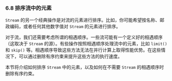 ### 6.8 排序流中的元素

`Stream` 的另一个经典操作是对流的元素进行排序。比如，你可能希望按名称、邮政编码，或者任何其他数字值对 `Stream` 的元素进行排序。

对于流，我们还需要考虑所谓的相遇顺序。一些流可能有一个定义好的相遇顺序（这取决于 `Stream` 的源）。有些操作按照相遇顺序处理流中的元素，比如 `limit()` 和 `skip()` 等。相遇顺序导致这些方法无法在并行计算上取得性能优势。在这些情况下，可以通过删除有序约束来提升这些方法的执行速度。

本节将介绍如何排序 `Stream` 中的元素，以及如何在不需要 `Stream` 的相遇顺序时删除有序约束。


